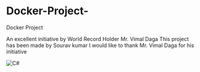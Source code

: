 # Docker-Project-
Docker Project

An excellent initiative by World Record Holder Mr. Vimal Daga
This project has been made by Sourav kumar 
I would like to thank Mr. Vimal Daga for his initiative 

<img alt="C#" src="https://img.shields.io/badge/c%23%20-%23239120.svg?&style=for-the-badge&logo=c-sharp&logoColor=white"/>
